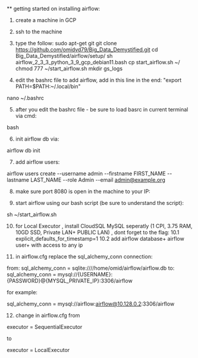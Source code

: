** getting started on installing airflow:

1. create a machine in GCP

2. ssh to the machine

3. type the follow:
sudo apt-get git
git clone https://github.com/omidvd79/Big_Data_Demystified.git
cd Big_Data_Demystified/airflow/setup/
sh airflow_2_3_3_python_3_9_gcp_debian11.bash
cp start_airflow.sh ~/
chmod 777 ~/start_airflow.sh
mkdir gs_logs

4. edit the bashrc file to add airflow, add in this line in the end: "export PATH=$PATH:~/.local/bin"

nano ~/.bashrc

5. after you edit the bashrc file - be sure to load basrc in current terminal via cmd:

bash

6. init airflow db via:

airflow db init

7. add airflow users:

airflow users create  --username admin  --firstname FIRST_NAME  --lastname LAST_NAME   --role Admin  --email admin@example.org

8. make sure port 8080 is open in the machine to your IP:

9. start airflow using our bash script (be sure to understand the script):

sh ~/start_airflow.sh

10. for Local Executor , install CloudSQL MySQL seperatly (1 CPI, 3.75 RAM, 10GD SSD, Private LAN+ PUBLIC LAN) , dont forget to the flag: 
10.1 explicit_defaults_for_timestamp=1
10.2 add airflow database+ airflow user+ with access to any ip

11. in airflow.cfg replace the sql_alchemy_conn connection:

from: sql_alchemy_conn = sqlite:////home/omid/airflow/airflow.db
to:   sql_alchemy_conn = mysql://{USERNAME}:{PASSWORD}@{MYSQL_PRIVATE_IP}:3306/airflow

for example:

sql_alchemy_conn = mysql://airflow:airflow@10.128.0.2:3306/airflow

12. change in airflow.cfg from

executor = SequentialExecutor

to

executor = LocalExecutor




 



